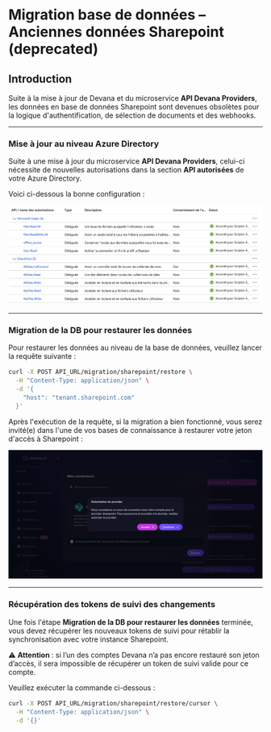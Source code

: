 # Migration base de données – Anciennes données Sharepoint (deprecated)

## Introduction

Suite à la mise à jour de Devana et du microservice **API Devana Providers**, les données en base de données Sharepoint sont devenues obsolètes pour la logique d'authentification, de sélection de documents et des webhooks.

---

### Mise à jour au niveau Azure Directory

Suite à une mise à jour du microservice **API Devana Providers**, celui-ci nécessite de nouvelles autorisations dans la section **API autorisées** de votre Azure Directory.

Voici ci-dessous la bonne configuration :

![Image](../assets/config-ad.png)

---

### Migration de la DB pour restaurer les données

Pour restaurer les données au niveau de la base de données, veuillez lancer la requête suivante :

```bash
curl -X POST API_URL/migration/sharepoint/restore \
  -H "Content-Type: application/json" \
  -d '{
    "host": "tenant.sharepoint.com"
  }'
```  



Après l'exécution de la requête, si la migration a bien fonctionné, vous serez invité(e) dans l'une de vos bases de connaissance à restaurer votre jeton d'accès à Sharepoint :

![Image](../assets/refresh-token.png)

---

### Récupération des tokens de suivi des changements

Une fois l'étape **Migration de la DB pour restaurer les données** terminée, vous devez récupérer les nouveaux tokens de suivi pour rétablir la synchronisation avec votre instance Sharepoint.

:warning: **Attention** : si l’un des comptes Devana n’a pas encore restauré son jeton d’accès, il sera impossible de récupérer un token de suivi valide pour ce compte.

Veuillez exécuter la commande ci-dessous :

```bash
curl -X POST API_URL/migration/sharepoint/restore/cursor \
  -H "Content-Type: application/json" \
  -d '{}'
